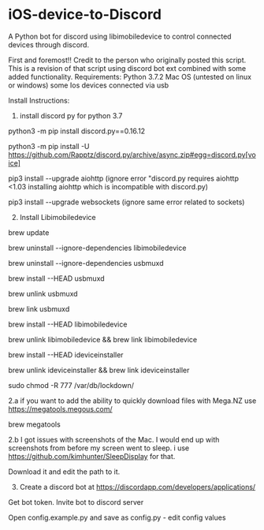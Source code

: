 # iOS-device-to-Discord
A Python bot for discord using libimobiledevice to control connected devices through discord.

First and foremost!! Credit to the person who originally posted this script. This is a revision of that script using discord bot ext combined with some added functionality.
Requirements: Python 3.7.2
Mac OS (untested on linux or windows) 
some Ios devices connected via usb

Install Instructions:

1. install discord py for python 3.7

python3 -m pip install discord.py==0.16.12

python3 -m pip install -U https://github.com/Rapptz/discord.py/archive/async.zip#egg=discord.py[voice]

pip3 install --upgrade aiohttp
(ignore error "discord.py requires aiohttp <1.03 installing aiohttp which is incompatible with discord.py)

pip3 install --upgrade websockets
(ignore same error related to sockets)

2. Install Libimobiledevice

brew update

brew uninstall --ignore-dependencies libimobiledevice

brew uninstall --ignore-dependencies usbmuxd

brew install --HEAD usbmuxd

brew unlink usbmuxd

brew link usbmuxd

brew install --HEAD libimobiledevice

brew unlink libimobiledevice && brew link libimobiledevice

brew install --HEAD  ideviceinstaller

brew unlink ideviceinstaller && brew link ideviceinstaller

sudo chmod -R 777 /var/db/lockdown/

2.a if you want to add the ability to quickly download files with Mega.NZ use https://megatools.megous.com/

brew megatools

2.b I got issues with screenshots of the Mac. I would end up with screenshots from before my screen went to sleep. i use https://github.com/kimhunter/SleepDisplay for that.

Download it and edit the path to it.

3. Create a discord bot at https://discordapp.com/developers/applications/

Get bot token. Invite bot to discord server

Open config.example.py and save as config.py - edit config values
